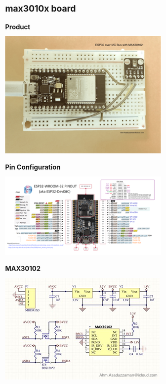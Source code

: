 # max3010x board
## Product  
![esp32-max30102](esp32-max30102.jpg)
## Pin Configuration  
![ESP32DevKitCpinout](ESP32DevKitCpinout.png)

## MAX30102  
![max3010x](max3010x.png)
